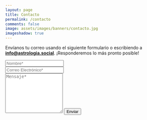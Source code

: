 ```yaml
---
layout: page
title: Contacto
permalink: /contacto
comments: false
image: assets/images/banners/contacto.jpg
imageshadow: true
---
```


<form action="https://formspree.io/{{site.email}}" method="POST">
<p class="mb-4">Envíanos tu correo usando el siguiente formulario o escribiendo a <b><a href="mailto:info@astrologia.social">info@astrologia.social</a></b>. ¡Responderemos lo más pronto posible!</p>
<div class="form-group row">
<div class="col-md-6">
<input class="form-control" type="text" name="name" placeholder="Nombre*" required>
</div>
<div class="col-md-6">
<input class="form-control" type="email" name="_replyto" placeholder="Correo Electrónico*" required>
</div>
</div>
<textarea rows="8" class="form-control mb-3" name="message" placeholder="Mensaje*" required></textarea>
<input class="btn btn-dark" type="submit" value="Enviar">
</form>
